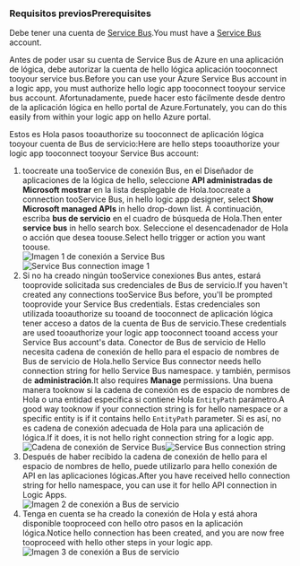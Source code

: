 ### <a name="prerequisites"></a><span data-ttu-id="59666-101">Requisitos previos</span><span class="sxs-lookup"><span data-stu-id="59666-101">Prerequisites</span></span>
<span data-ttu-id="59666-102">Debe tener una cuenta de [Service Bus](https://azure.microsoft.com/services/service-bus/).</span><span class="sxs-lookup"><span data-stu-id="59666-102">You must have a [Service Bus](https://azure.microsoft.com/services/service-bus/) account.</span></span>  

<span data-ttu-id="59666-103">Antes de poder usar su cuenta de Service Bus de Azure en una aplicación de lógica, debe autorizar la cuenta de hello lógica aplicación tooconnect tooyour service bus.</span><span class="sxs-lookup"><span data-stu-id="59666-103">Before you can use your Azure Service Bus account in a logic app, you must authorize hello logic app tooconnect tooyour service bus account.</span></span> <span data-ttu-id="59666-104">Afortunadamente, puede hacer esto fácilmente desde dentro de la aplicación lógica en hello portal de Azure.</span><span class="sxs-lookup"><span data-stu-id="59666-104">Fortunately, you can do this easily from within your logic app on hello Azure portal.</span></span>  

<span data-ttu-id="59666-105">Estos es Hola pasos tooauthorize su tooconnect de aplicación lógica tooyour cuenta de Bus de servicio:</span><span class="sxs-lookup"><span data-stu-id="59666-105">Here are hello steps tooauthorize your logic app tooconnect tooyour Service Bus account:</span></span>  

1. <span data-ttu-id="59666-106">toocreate una tooService de conexión Bus, en el Diseñador de aplicaciones de la lógica de hello, seleccione **API administradas de Microsoft mostrar** en la lista desplegable de Hola.</span><span class="sxs-lookup"><span data-stu-id="59666-106">toocreate a connection tooService Bus, in hello logic app designer, select **Show Microsoft managed APIs** in hello drop-down list.</span></span> <span data-ttu-id="59666-107">A continuación, escriba **bus de servicio** en el cuadro de búsqueda de Hola.</span><span class="sxs-lookup"><span data-stu-id="59666-107">Then enter **service bus** in hello search box.</span></span> <span data-ttu-id="59666-108">Seleccione el desencadenador de Hola o acción que desea toouse.</span><span class="sxs-lookup"><span data-stu-id="59666-108">Select hello trigger or action you want toouse.</span></span>  
    <span data-ttu-id="59666-109">![Imagen 1 de conexión a Service Bus](./media/connectors-create-api-servicebus/servicebus-1.png)</span><span class="sxs-lookup"><span data-stu-id="59666-109">![Service Bus connection image 1](./media/connectors-create-api-servicebus/servicebus-1.png)</span></span>  
2. <span data-ttu-id="59666-110">Si no ha creado ningún tooService conexiones Bus antes, estará tooprovide solicitada sus credenciales de Bus de servicio.</span><span class="sxs-lookup"><span data-stu-id="59666-110">If you haven't created any connections tooService Bus before, you'll be prompted tooprovide your Service Bus credentials.</span></span> <span data-ttu-id="59666-111">Estas credenciales son utilizada tooauthorize su tooand de tooconnect de aplicación lógica tener acceso a datos de la cuenta de Bus de servicio.</span><span class="sxs-lookup"><span data-stu-id="59666-111">These credentials are used tooauthorize your logic app tooconnect tooand access your Service Bus account's data.</span></span> <span data-ttu-id="59666-112">Conector de Bus de servicio de Hello necesita cadena de conexión de hello para el espacio de nombres de Bus de servicio de Hola.</span><span class="sxs-lookup"><span data-stu-id="59666-112">hello Service Bus connector needs hello connection string for hello Service Bus namespace.</span></span> <span data-ttu-id="59666-113">y también, permisos de **administración**.</span><span class="sxs-lookup"><span data-stu-id="59666-113">It also requires **Manage** permissions.</span></span> <span data-ttu-id="59666-114">Una buena manera tooknow si la cadena de conexión es de espacio de nombres de Hola o una entidad específica si contiene Hola `EntityPath` parámetro.</span><span class="sxs-lookup"><span data-stu-id="59666-114">A good way tooknow if your connection string is for hello namespace or a specific entity is if it contains hello `EntityPath` parameter.</span></span> <span data-ttu-id="59666-115">Si es así, no es cadena de conexión adecuada de Hola para una aplicación de lógica.</span><span class="sxs-lookup"><span data-stu-id="59666-115">If it does, it is not hello right connection string for a logic app.</span></span>  
    <span data-ttu-id="59666-116">![Cadena de conexión de Service Bus](./media/connectors-create-api-servicebus/connectionstring.png)</span><span class="sxs-lookup"><span data-stu-id="59666-116">![Service Bus connection string](./media/connectors-create-api-servicebus/connectionstring.png)</span></span>
3. <span data-ttu-id="59666-117">Después de haber recibido la cadena de conexión de hello para el espacio de nombres de hello, puede utilizarlo para hello conexión de API en las aplicaciones lógicas.</span><span class="sxs-lookup"><span data-stu-id="59666-117">After you have received hello connection string for hello namespace, you can use it for hello API connection in Logic Apps.</span></span>  
    ![Imagen 2 de conexión a Bus de servicio](./media/connectors-create-api-servicebus/servicebus-2.png)  
4. <span data-ttu-id="59666-119">Tenga en cuenta se ha creado la conexión de Hola y está ahora disponible tooproceed con hello otro pasos en la aplicación lógica.</span><span class="sxs-lookup"><span data-stu-id="59666-119">Notice hello connection has been created, and you are now free tooproceed with hello other steps in your logic app.</span></span>  
    ![Imagen 3 de conexión a Bus de servicio](./media/connectors-create-api-servicebus/servicebus-3.png)   

